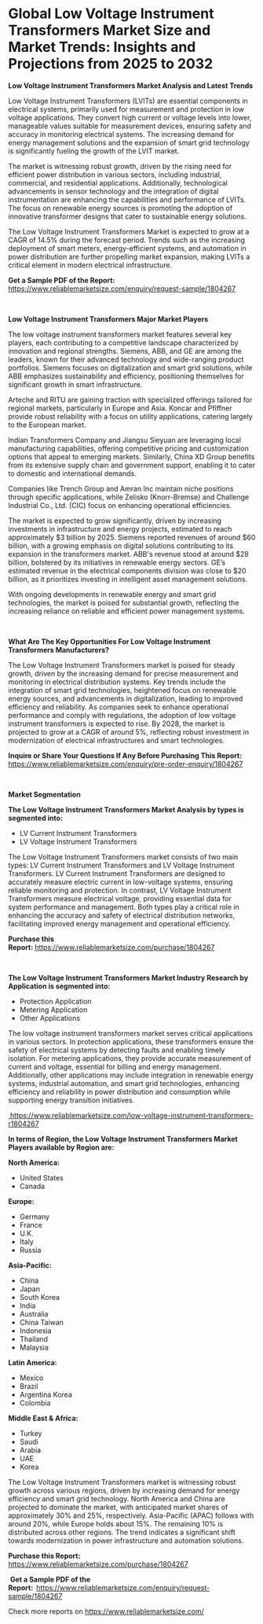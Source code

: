 <p><h1>Global Low Voltage Instrument Transformers Market Size and Market Trends: Insights and Projections from 2025 to 2032</h1></p><p><strong>Low Voltage Instrument Transformers Market Analysis and Latest Trends</strong></p>
<p><p>Low Voltage Instrument Transformers (LVITs) are essential components in electrical systems, primarily used for measurement and protection in low voltage applications. They convert high current or voltage levels into lower, manageable values suitable for measurement devices, ensuring safety and accuracy in monitoring electrical systems. The increasing demand for energy management solutions and the expansion of smart grid technology is significantly fueling the growth of the LVIT market. </p><p>The market is witnessing robust growth, driven by the rising need for efficient power distribution in various sectors, including industrial, commercial, and residential applications. Additionally, technological advancements in sensor technology and the integration of digital instrumentation are enhancing the capabilities and performance of LVITs. The focus on renewable energy sources is promoting the adoption of innovative transformer designs that cater to sustainable energy solutions.</p><p>The Low Voltage Instrument Transformers Market is expected to grow at a CAGR of 14.5% during the forecast period. Trends such as the increasing deployment of smart meters, energy-efficient systems, and automation in power distribution are further propelling market expansion, making LVITs a critical element in modern electrical infrastructure.</p></p>
<p><strong>Get a Sample PDF of the Report:&nbsp;</strong> <a href="https://www.reliablemarketsize.com/enquiry/request-sample/1804267?utm_campaign=2778&utm_medium=2&utm_source=Github&utm_content=ia&utm_term=10042025&utm_id=low-voltage-instrument-transformers">https://www.reliablemarketsize.com/enquiry/request-sample/1804267</a></p>
<p>&nbsp;</p>
<p><strong>Low Voltage Instrument Transformers Major Market Players</strong></p>
<p><p>The low voltage instrument transformers market features several key players, each contributing to a competitive landscape characterized by innovation and regional strengths. Siemens, ABB, and GE are among the leaders, known for their advanced technology and wide-ranging product portfolios. Siemens focuses on digitalization and smart grid solutions, while ABB emphasizes sustainability and efficiency, positioning themselves for significant growth in smart infrastructure.</p><p>Arteche and RITU are gaining traction with specialized offerings tailored for regional markets, particularly in Europe and Asia. Koncar and Pfiffner provide robust reliability with a focus on utility applications, catering largely to the European market. </p><p>Indian Transformers Company and Jiangsu Sieyuan are leveraging local manufacturing capabilities, offering competitive pricing and customization options that appeal to emerging markets. Similarly, China XD Group benefits from its extensive supply chain and government support, enabling it to cater to domestic and international demands. </p><p>Companies like Trench Group and Amran Inc maintain niche positions through specific applications, while Zelisko (Knorr-Bremse) and Challenge Industrial Co., Ltd. (CIC) focus on enhancing operational efficiencies. </p><p>The market is expected to grow significantly, driven by increasing investments in infrastructure and energy projects, estimated to reach approximately $3 billion by 2025. Siemens reported revenues of around $60 billion, with a growing emphasis on digital solutions contributing to its expansion in the transformers market. ABB's revenue stood at around $28 billion, bolstered by its initiatives in renewable energy sectors. GE’s estimated revenue in the electrical components division was close to $20 billion, as it prioritizes investing in intelligent asset management solutions.</p><p>With ongoing developments in renewable energy and smart grid technologies, the market is poised for substantial growth, reflecting the increasing reliance on reliable and efficient power management systems.</p></p>
<p>&nbsp;</p>
<p><strong>What Are The Key Opportunities For Low Voltage Instrument Transformers Manufacturers?</strong></p>
<p><p>The Low Voltage Instrument Transformers market is poised for steady growth, driven by the increasing demand for precise measurement and monitoring in electrical distribution systems. Key trends include the integration of smart grid technologies, heightened focus on renewable energy sources, and advancements in digitalization, leading to improved efficiency and reliability. As companies seek to enhance operational performance and comply with regulations, the adoption of low voltage instrument transformers is expected to rise. By 2028, the market is projected to grow at a CAGR of around 5%, reflecting robust investment in modernization of electrical infrastructures and smart technologies.</p></p>
<p><strong>Inquire or Share Your Questions If Any Before Purchasing This Report:</strong> <a href="https://www.reliablemarketsize.com/enquiry/pre-order-enquiry/1804267?utm_campaign=2778&utm_medium=2&utm_source=Github&utm_content=ia&utm_term=10042025&utm_id=low-voltage-instrument-transformers">https://www.reliablemarketsize.com/enquiry/pre-order-enquiry/1804267</a></p>
<p>&nbsp;</p>
<p><strong>Market Segmentation</strong></p>
<p><strong>The Low Voltage Instrument Transformers Market Analysis by types is segmented into:</strong></p>
<p><ul><li>LV Current Instrument Transformers</li><li>LV Voltage Instrument Transformers</li></ul></p>
<p><p>The Low Voltage Instrument Transformers market consists of two main types: LV Current Instrument Transformers and LV Voltage Instrument Transformers. LV Current Instrument Transformers are designed to accurately measure electric current in low-voltage systems, ensuring reliable monitoring and protection. In contrast, LV Voltage Instrument Transformers measure electrical voltage, providing essential data for system performance and management. Both types play a critical role in enhancing the accuracy and safety of electrical distribution networks, facilitating improved energy management and operational efficiency.</p></p>
<p><strong>Purchase this Report:&nbsp;</strong><a href="https://www.reliablemarketsize.com/purchase/1804267?utm_campaign=2778&utm_medium=2&utm_source=Github&utm_content=ia&utm_term=10042025&utm_id=low-voltage-instrument-transformers">https://www.reliablemarketsize.com/purchase/1804267</a></p>
<p>&nbsp;</p>
<p><strong>The Low Voltage Instrument Transformers Market Industry Research by Application is segmented into:</strong></p>
<p><ul><li>Protection Application</li><li>Metering Application</li><li>Other Applications</li></ul></p>
<p><p>The low voltage instrument transformers market serves critical applications in various sectors. In protection applications, these transformers ensure the safety of electrical systems by detecting faults and enabling timely isolation. For metering applications, they provide accurate measurement of current and voltage, essential for billing and energy management. Additionally, other applications may include integration in renewable energy systems, industrial automation, and smart grid technologies, enhancing efficiency and reliability in power distribution and consumption while supporting energy transition initiatives.</p></p>
<p><a href="https://www.reliablemarketsize.com/low-voltage-instrument-transformers-r1804267?utm_campaign=2778&utm_medium=2&utm_source=Github&utm_content=ia&utm_term=10042025&utm_id=low-voltage-instrument-transformers">&nbsp;https://www.reliablemarketsize.com/low-voltage-instrument-transformers-r1804267</a></p>
<p><strong>In terms of Region, the Low Voltage Instrument Transformers Market Players available by Region are:</strong></p>
<p>
    <p> <strong> North America: </strong>
        <ul>
            <li>United States</li>
            <li>Canada</li>
        </ul>
        </p> 
    <p> <strong> Europe: </strong>
        <ul>
            <li>Germany</li>
            <li>France</li>
            <li>U.K.</li>
            <li>Italy</li>
            <li>Russia</li>
        </ul>
        </p> 
    <p> <strong> Asia-Pacific: </strong>
        <ul>
            <li>China</li>
            <li>Japan</li>
            <li>South Korea</li>
            <li>India</li>
            <li>Australia</li>
            <li>China Taiwan</li>
            <li>Indonesia</li>
            <li>Thailand</li>
            <li>Malaysia</li>
        </ul>
        </p> 
    <p> <strong> Latin America: </strong>
        <ul>
            <li>Mexico</li>
            <li>Brazil</li>
            <li>Argentina Korea</li>
            <li>Colombia</li>
        </ul>
        </p> 
    <p> <strong> Middle East & Africa: </strong>
        <ul>
            <li>Turkey</li>
            <li>Saudi</li>
            <li>Arabia</li>
            <li>UAE</li>
            <li>Korea</li>
        </ul>
    </p>
    </p>
<p><p>The Low Voltage Instrument Transformers market is witnessing robust growth across various regions, driven by increasing demand for energy efficiency and smart grid technology. North America and China are projected to dominate the market, with anticipated market shares of approximately 30% and 25%, respectively. Asia-Pacific (APAC) follows with around 20%, while Europe holds about 15%. The remaining 10% is distributed across other regions. The trend indicates a significant shift towards modernization in power infrastructure and automation solutions.</p></p>
<p><strong>Purchase this Report: </strong><a href="https://www.reliablemarketsize.com/purchase/1804267?utm_campaign=2778&utm_medium=2&utm_source=Github&utm_content=ia&utm_term=10042025&utm_id=low-voltage-instrument-transformers">https://www.reliablemarketsize.com/purchase/1804267</a></p>
<p>&nbsp;<strong>Get a Sample PDF of the Report:&nbsp;&nbsp;</strong><a href="https://www.reliablemarketsize.com/enquiry/request-sample/1804267?utm_campaign=2778&utm_medium=2&utm_source=Github&utm_content=ia&utm_term=10042025&utm_id=low-voltage-instrument-transformers">https://www.reliablemarketsize.com/enquiry/request-sample/1804267</a></p>
<p><strong></strong></p>
<p>Check more reports on <a href="https://www.reliablemarketsize.com/?utm_campaign=2778&utm_medium=2&utm_source=Github&utm_content=ia&utm_term=10042025&utm_id=low-voltage-instrument-transformers">https://www.reliablemarketsize.com/</a></p>